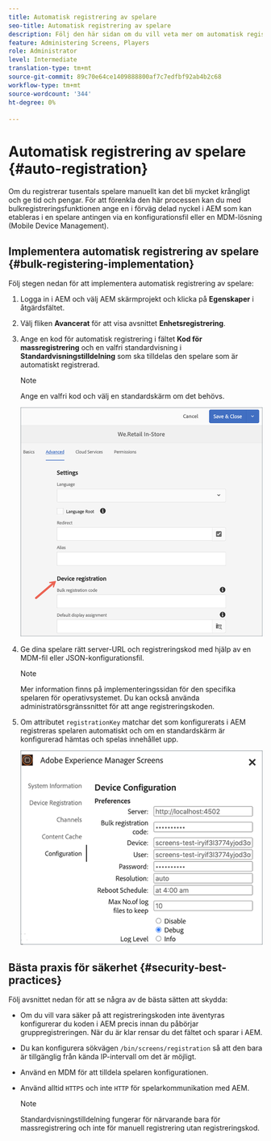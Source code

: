 ```yaml
---
title: Automatisk registrering av spelare
seo-title: Automatisk registrering av spelare
description: Följ den här sidan om du vill veta mer om automatisk registrering av spelare med AMS/On-Prem Screens.
feature: Administering Screens, Players
role: Administrator
level: Intermediate
translation-type: tm+mt
source-git-commit: 89c70e64ce1409888800af7c7edfbf92ab4b2c68
workflow-type: tm+mt
source-wordcount: '344'
ht-degree: 0%

---
```



# Automatisk registrering av spelare {#auto-registration}

Om du registrerar tusentals spelare manuellt kan det bli mycket krångligt och ge tid och pengar. För att förenkla den här processen kan du med bulkregistreringsfunktionen ange en i förväg delad nyckel i AEM som kan etableras i en spelare antingen via en konfigurationsfil eller en MDM-lösning (Mobile Device Management).

## Implementera automatisk registrering av spelare {#bulk-registering-implementation}

Följ stegen nedan för att implementera automatisk registrering av spelare:

1. Logga in i AEM och välj AEM skärmprojekt och klicka på **Egenskaper** i åtgärdsfältet.
1. Välj fliken **Avancerat** för att visa avsnittet **Enhetsregistrering**.

1. Ange en kod för automatisk registrering i fältet **Kod för massregistrering** och en valfri standardvisning i **Standardvisningstilldelning** som ska tilldelas den spelare som är automatiskt registrerad.
   >[!NOTE]
   >Ange en valfri kod och välj en standardskärm om det behövs.

   ![bild](/help/user-guide/assets/auto-registration/auto-register1.png)
1. Ge dina spelare rätt server-URL och registreringskod med hjälp av en MDM-fil eller JSON-konfigurationsfil.

   >[!NOTE]
   >Mer information finns på implementeringssidan för den specifika spelaren för operativsystemet. Du kan också använda administratörsgränssnittet för att ange registreringskoden.

1. Om attributet `registrationKey` matchar det som konfigurerats i AEM registreras spelaren automatiskt och om en standardskärm är konfigurerad hämtas och spelas innehållet upp.

   ![bild](/help/user-guide/assets/auto-registration/auto-register2.png)

## Bästa praxis för säkerhet {#security-best-practices}

Följ avsnittet nedan för att se några av de bästa sätten att skydda:

* Om du vill vara säker på att registreringskoden inte äventyras konfigurerar du koden i AEM precis innan du påbörjar gruppregistreringen. När du är klar rensar du det fältet och sparar i AEM.

* Du kan konfigurera sökvägen `/bin/screens/registration` så att den bara är tillgänglig från kända IP-intervall om det är möjligt.

* Använd en MDM för att tilldela spelaren konfigurationen.

* Använd alltid `HTTPS` och inte `HTTP` för spelarkommunikation med AEM.

   >[!NOTE]
   >Standardvisningstilldelning fungerar för närvarande bara för massregistrering och inte för manuell registrering utan registreringskod.